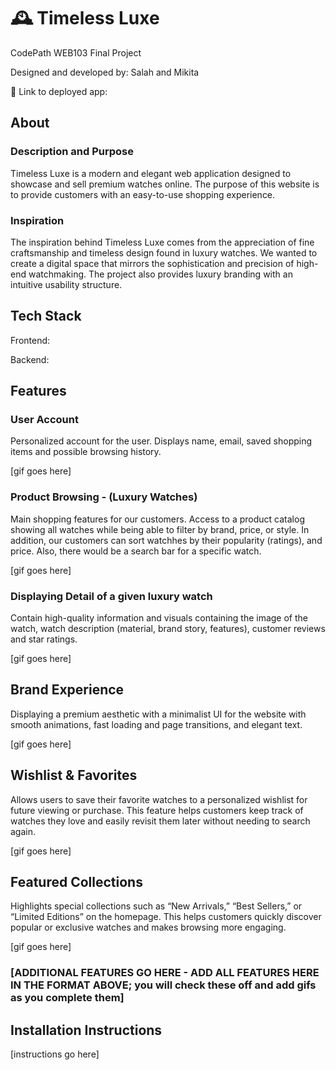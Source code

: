 # 🕰️ Timeless Luxe

CodePath WEB103 Final Project

Designed and developed by: Salah and Mikita

🔗 Link to deployed app: 

## About

### Description and Purpose

Timeless Luxe is a modern and elegant web application designed to showcase and sell premium watches online. The purpose of this website is to provide customers with an easy-to-use shopping experience. 

### Inspiration

The inspiration behind Timeless Luxe comes from the appreciation of fine craftsmanship and timeless design found in luxury watches. We wanted to create a digital space that mirrors the sophistication and precision of high-end watchmaking. The project also provides luxury branding with an intuitive usability structure.

## Tech Stack

Frontend:

Backend:

## Features

### User Account

Personalized account for the user. Displays name, email, saved shopping items and possible browsing history.

[gif goes here]

### Product Browsing - (Luxury Watches)

Main shopping features for our customers. Access to a product catalog showing all watches while being able to filter by brand, price, or style. In addition, our customers can sort watchhes by their popularity (ratings), and price. Also, there would be a search bar for a specific watch. 

[gif goes here]

### Displaying Detail of a given luxury watch

Contain high-quality information and visuals containing the image of the watch, watch description (material, brand story, features), customer reviews and star ratings.

[gif goes here]

## Brand Experience

Displaying a premium aesthetic with a minimalist UI for the website with smooth animations, fast loading and page transitions, and elegant text.

[gif goes here]

## Wishlist & Favorites

Allows users to save their favorite watches to a personalized wishlist for future viewing or purchase. This feature helps customers keep track of watches they love and easily revisit them later without needing to search again.

[gif goes here]

## Featured Collections

Highlights special collections such as “New Arrivals,” “Best Sellers,” or “Limited Editions” on the homepage. This helps customers quickly discover popular or exclusive watches and makes browsing more engaging.

[gif goes here]

### [ADDITIONAL FEATURES GO HERE - ADD ALL FEATURES HERE IN THE FORMAT ABOVE; you will check these off and add gifs as you complete them]

## Installation Instructions

[instructions go here]
